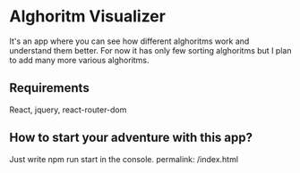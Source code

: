 # Alghoritm Visualizer
It's an app where you can see how different alghoritms work and understand them better. For now it has only few sorting alghoritms but I plan to add many more various alghoritms.

## Requirements
React, jquery, react-router-dom

## How to start your adventure with this app?
Just write npm run start in the console.
permalink: /index.html
